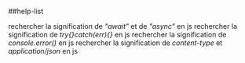 ##help-list

rechercher la signification de _"await"_ et de _"async"_ en js
rechercher la signification de _try{}catch(err){}_ en js
rechercher la signification de _console.error()_ en js
rechercher la signification de _content-type_ et _application/json_ en js
